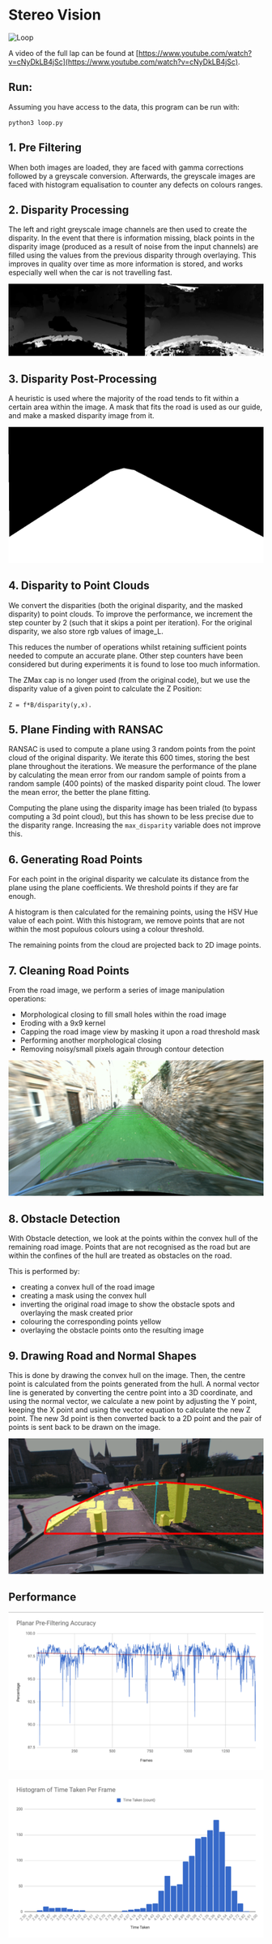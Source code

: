 # Stereo Vision

![Loop](media/stereovision.gif)

A video of the full lap can be found at [https://www.youtube.com/watch?v=cNyDkLB4jSc](https://www.youtube.com/watch?v=cNyDkLB4jSc).

## Run:

Assuming you have access to the data, this program can be run with:

    python3 loop.py

## 1. Pre Filtering
When both images are loaded, they are faced with gamma corrections followed by a greyscale conversion. Afterwards, the greyscale images are  faced with histogram equalisation to counter any defects on colours ranges.

## 2. Disparity Processing

The left and right greyscale image channels are then used to create the disparity. In the event that there is information missing, black points in the disparity image (produced as a result of noise from the input channels) are filled using the values from the previous disparity through overlaying. This improves in quality over time as more information is stored, and works especially well when the car is not travelling fast. 

![Disparity before and after filling](report_images/disparity.png "Optional title")

## 3. Disparity Post-Processing
A heuristic is used where the majority of the road tends to fit within a certain area within the image. A mask that fits the road is used as our guide, and make a masked disparity image from it.

![View Range Mask](report_images/viewrange.png)

## 4. Disparity to Point Clouds
We convert the disparities (both the original disparity, and the masked disparity) to point clouds. To improve the performance, we increment the step counter by 2 (such that it skips a point per iteration). For the original disparity, we also store rgb values of image_L.

This reduces the number of operations whilst retaining sufficient points needed to compute an accurate plane. Other step counters have been considered but during experiments it is found to lose too much information.

The ZMax cap is no longer used (from the original code), but we use the disparity value of a given point to calculate the Z Position:

`Z = f*B/disparity(y,x).`

## 5. Plane Finding with RANSAC

RANSAC is used to compute a plane using 3 random points from the point cloud of the original disparity. We iterate this 600 times, storing the best plane throughout the iterations. We measure the performance of the plane by calculating the mean error from our random sample of points from a random sample (400 points) of the masked disparity point cloud. The lower the mean error, the better the plane fitting.

Computing the plane using the disparity image has been trialed (to bypass computing a 3d point cloud), but this has shown to be less precise due to the disparity range. Increasing the `max_disparity` variable does not improve this. 

## 6. Generating Road Points

For each point in the original disparity we calculate its distance from the plane using the plane coefficients. We threshold points if they are far enough.

A histogram is then calculated for the remaining points, using the HSV Hue value of each point. With this histogram, we remove points that are not within the most populous colours using a colour threshold.

The remaining points from the cloud are projected back to 2D image points.

## 7. Cleaning Road Points

From the road image, we perform a series of image manipulation operations:
- Morphological closing to fill small holes within the road image
- Eroding with a 9x9 kernel
- Capping the road image view by masking it upon a road threshold mask
- Performing another morphological closing
- Removing noisy/small pixels again through contour detection

![Green points represents points on the plane.](report_images/roadpoints.png "Road Points")

## 8. Obstacle Detection

With Obstacle detection, we look at the points within the convex hull of the remaining road image. Points that are not recognised as the road but are within the confines of the hull are treated as obstacles on the road.

This is performed by:
- creating a convex hull of the road image
- creating a mask using the convex hull
- inverting the original road image to show the obstacle spots and overlaying the mask created prior
- colouring the corresponding points yellow
- overlaying the obstacle points onto the resulting image

## 9. Drawing Road and Normal Shapes

This is done by drawing the convex hull on the image. Then, the centre point is calculated from the points generated from the hull. A normal vector line is generated by converting the centre point into a 3D coordinate, and using the normal vector, we calculate a new point by adjusting the Y point, keeping the X point and using the vector equation to calculate the new Z point. The new 3d point is then converted back to a 2D point and the pair of points is sent back to be drawn on the image.

![Yellow represents obstacles in the image; Blue line represents normal direction.](report_images/obstacles2.png "Road Points")

## Performance

![Pre-Plane Filtering Accuracy. Red Line represents line of best fit. We average 97% of road pixels on the plane.](report_images/pre_filtering_accuracy.png "Pre-Plane Filtering Accuracy")

![Time Histogram.](report_images/time_histogram.png "Time Histogram")
